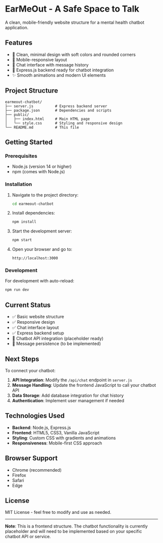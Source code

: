 # EarMeOut - A Safe Space to Talk

A clean, mobile-friendly website structure for a mental health chatbot application.

## Features

- 🎨 Clean, minimal design with soft colors and rounded corners
- 📱 Mobile-responsive layout
- 💬 Chat interface with message history
- 🚀 Express.js backend ready for chatbot integration
- ✨ Smooth animations and modern UI elements

## Project Structure

```
earmeout-chatbot/
├── server.js          # Express backend server
├── package.json       # Dependencies and scripts
├── public/
│   ├── index.html     # Main HTML page
│   └── style.css      # Styling and responsive design
└── README.md          # This file
```

## Getting Started

### Prerequisites

- Node.js (version 14 or higher)
- npm (comes with Node.js)

### Installation

1. Navigate to the project directory:
   ```bash
   cd earmeout-chatbot
   ```

2. Install dependencies:
   ```bash
   npm install
   ```

3. Start the development server:
   ```bash
   npm start
   ```

4. Open your browser and go to:
   ```
   http://localhost:3000
   ```

### Development

For development with auto-reload:
```bash
npm run dev
```

## Current Status

- ✅ Basic website structure
- ✅ Responsive design
- ✅ Chat interface layout
- ✅ Express backend setup
- 🔄 Chatbot API integration (placeholder ready)
- 🔄 Message persistence (to be implemented)

## Next Steps

To connect your chatbot:

1. **API Integration**: Modify the `/api/chat` endpoint in `server.js`
2. **Message Handling**: Update the frontend JavaScript to call your chatbot API
3. **Data Storage**: Add database integration for chat history
4. **Authentication**: Implement user management if needed

## Technologies Used

- **Backend**: Node.js, Express.js
- **Frontend**: HTML5, CSS3, Vanilla JavaScript
- **Styling**: Custom CSS with gradients and animations
- **Responsiveness**: Mobile-first CSS approach

## Browser Support

- Chrome (recommended)
- Firefox
- Safari
- Edge

## License

MIT License - feel free to modify and use as needed.

---

**Note**: This is a frontend structure. The chatbot functionality is currently placeholder and will need to be implemented based on your specific chatbot API or service.
